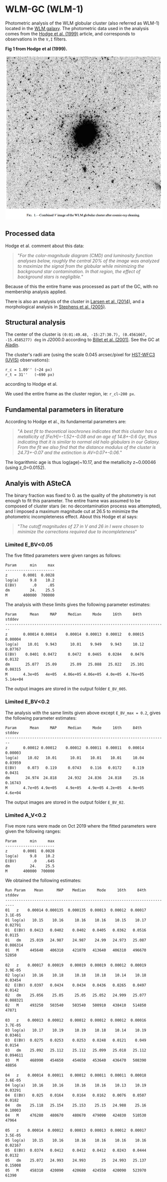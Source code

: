 
# WLM-GC (WLM-1)

Photometric analysis of the WLM globular cluster (also referred as WLM-1) located in the [WLM galaxy](https://en.wikipedia.org/wiki/Wolf%E2%80%93Lundmark%E2%80%93Melotte).
The photometric data used in the analysis comes from the [Hodge et al. (1999)](http://adsabs.harvard.edu/abs/1999ApJ...521..577H) article, and corresponds to observations in the `V,I` filters.

**Fig 1 from Hodge et al (1999).**

![](fig1_hodge.png)



## Processed data

Hodge et al. comment about this data:

> "*For the color-magnitude diagram (CMD) and luminosity function analyses below, roughly the central 20% of the image was analyzed to maximize the signal from the globular while minimizing the background star contamination. In that region, the effect of background stars is negligible.*"

Because of this the entire frame was processed as part of the GC, with no membership analysis applied.

There is also an analysis of the cluster in [Larsen et al. (2014)](https://www.aanda.org/articles/aa/abs/2014/05/aa22672-13/aa22672-13.html),
and a morphological analysis in [Stephens et al. (2005)](https://arxiv.org/abs/astro-ph/0511502).


## Structural analysis

The center of the cluster is `(0:01:49.48, -15:27:30.7), (0.4561667, -15.4585277) deg` in J2000.0 according to [Billet et al. (2001)](http://iopscience.iop.org/article/10.1086/339181/fulltext/). See the GC at
[Aladin](http://aladin.unistra.fr/AladinLite/?target=00+01+49.480-15+27+30.70&fov=0.10&survey=P%2FDSS2%2Fcolor).

The cluster's radii are (using the scale 0.045 arcsec/pixel for [HST-WFC3 (UVIS)](http://www.stsci.edu/hst/wfc3/ins_performance/detectors) observations):

    r_c = 1.09'' (~24 px)
    r_t = 31''   (~690 px)
    
according to Hodge et al.

We used the entire frame as the cluster region, ie: `r_cl~200 px`.


## Fundamental parameters in literature

According to Hodge et al., its fundamental parameters are:

> "*A best fit to theoretical isochrones indicates that this cluster has a metallicity of [Fe/H]=-1.52+-0.08 and an age of 14.8+-0.6 Gyr, thus indicating that it is similar to normal old halo globulars in our Galaxy. From the fit we also find that the distance modulus of the cluster is 24.73+-0.07 and the extinction is AV=0.07+-0.06.*"

The logarithmic age is thus log(age)\~10.17, and the metallicity z\~0.00046 (using z_0=0.0152).


## Analyis with ASteCA

The binary fraction was fixed to 0. as the quality of the photometry is not enough to fit this parameter. The entire frame was assumed to be composed of cluster stars  (ie: no decontamination process was attempted), and I imposed a maximum magnitude cut at 26.5 to minimize the photometric incompleteness effect. About this Hodge et al says:

> "*The cutoff magnitudes of 27 in V and 26 in I were chosen to minimize the corrections required due to incompleteness*"


### Limited E_BV<0.05

The five fitted parameters were given ranges as follows:

```
Param      min     max
----------------------
z       0.0001  0.0028
log(a)     9.8    10.2
E(BV)       .0     .05
dm         24.    25.5
M       400000  700000
```

The analysis with these limits gives the following parameter estimates:

```
Param      Mean     MAP     Median     Mode     16th     84th     stddev
------------------------------------------------------------------------
z       0.00014 0.00014    0.00014  0.00013  0.00012   0.00015   0.00004
log(a)    10.01   9.943      10.01    9.949    9.943     10.12   0.07767
E(BV)    0.0401  0.0472     0.0472   0.0465   0.0284    0.0476    0.0132
dm       25.077   25.09      25.09   25.088   25.022    25.101   0.08315
M       4.3e+05   4e+05   4.06e+05 4.06e+05  4.0e+05  4.76e+05  5.14e+04
```

The output images are stored in the output folder `E_BV_005`.


### Limited E_BV<0.2

The analysis with the same limits given above except `E_BV_max = 0.2`, gives the following parameter estimates:

```
Param      Mean     MAP     Median     Mode     16th     84th     stddev
------------------------------------------------------------------------
z       0.00012 0.00012    0.00012  0.00011  0.00011   0.00014   0.00003
log(a)    10.02   10.01      10.01    10.01    10.01     10.04   0.03959
E(BV)     0.073   0.119     0.0743    0.116   0.0172     0.119    0.0431
dm       24.974  24.818     24.932   24.836   24.818     25.16   0.16743
M       4.7e+05 4.9e+05    4.9e+05   4.9e+05 4.2e+05   4.9e+05   4.6e+04
```

The output images are stored in the output folder `E_BV_02`.


### Limited A_V<0.2

Five more runs were made on Oct 2019 where the fitted parameters were given the following ranges:

```
Param      min     max
----------------------
z       0.0001  0.0028
log(a)     9.8    10.2
E(BV)       .0    .645
dm         24.    25.5
M       400000  700000
```

We obtained the following estimates:

```
Run Param    Mean      MAP    Median     Mode     16th     84th     stddev
--------------------------------------------------------------------------
01   z    0.00014 0.000135  0.000135  0.00013  0.00012  0.00017    3.1E-05
01 log(a)   10.15    10.16     10.16    10.16    10.15    10.17    0.02791
01  E(BV)  0.0413   0.0402    0.0402   0.0405   0.0362   0.0516     0.0115
01   dm    25.019   24.987    24.987    24.99   24.973   25.087   0.086314
01   M     445640   406310    421070   413640   406310   496670      52850

02   z    0.00017  0.00019   0.00019  0.00019  0.00012  0.00019    3.9E-05
02 log(a)   10.16    10.18     10.18    10.18    10.14    10.18    0.03454
02  E(BV)  0.0397   0.0434    0.0434   0.0436   0.0265   0.0497     0.0142
02   dm    25.056    25.05     25.05   25.052   24.999   25.077   0.088321
02   M     493250   503540    503540   500910   438410   514850      47871

03   z    0.00013  0.00012   0.00012  0.00012  0.00012  0.00016    3.7E-05
03 log(a)   10.17    10.19     10.19    10.18    10.14    10.19    0.03461
03  E(BV)  0.0275   0.0253    0.0253   0.0248   0.0121    0.049     0.0154
03   dm    25.092   25.112    25.112   25.099   25.018   25.112   0.094611
03   M     468990   454650    454650   453640   436470   508390      48856

04   z    0.00014  0.00011   0.00012  0.00011  0.00011  0.00018    3.6E-05
04 log(a)   10.16    10.16     10.16    10.16    10.13    10.19    0.03291
04  E(BV)   0.025   0.0164    0.0164   0.0162   0.0076   0.0507     0.0182
04   dm    25.118   25.154    25.153    25.15   24.988    25.16    0.10003
04   M     476280   480670    480670   479090   424830   510530      47964

05   z    0.00014  0.00012   0.00013  0.00013  0.00012  0.00017    3.5E-05
05 log(a)   10.15    10.16     10.16    10.16    10.16    10.16    0.02167
05  E(BV)  0.0374   0.0412    0.0412   0.0412   0.0243   0.0444     0.0132
05   dm    25.072   24.993    24.993       25   24.993   25.137    0.15008
05   M     458310   420090    420680   424550   420090   523970      61390
```